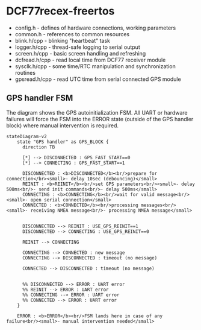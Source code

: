 # DCF77recex-freertos


- config.h - defines of hardware connections, working parameters
- common.h - references to common resources
- blink.h/cpp - blinking "heartbeat" task
- logger.h/cpp - thread-safe logging to serial output
- screen.h/cpp - basic screen handling and refreshing
- dcfread.h/cpp - read local time from DCF77 receiver module
- sysclk.h/cpp - some time/RTC manipulation and synchronization routines
- gpsread.h/cpp - read UTC time from serial connected GPS module


## GPS handler FSM

The diagram shows the GPS autoinitialization FSM. All UART or hardware failures will force the FSM into the ERROR state
(outside of the GPS handler block) where manual intervention is required.

```mermaid
stateDiagram-v2
    state "GPS handler" as GPS_BLOCK {
      direction TB

      [*] --> DISCONNECTED : GPS_FAST_START==0
      [*] --> CONNECTING : GPS_FAST_START==1

      DISCONNECTED : <b>DISCONNECTED</b><br/>prepare for connection</br><small>- delay 10sec (debouncing)</small>
      REINIT : <b>REINIT</b><br/>set GPS parameters<br/><small>- delay 500ms<br/>- send init commands<br/>- delay 500ms</small>
      CONNECTING : <b>CONNECTING</b><br/>wait for valid message<br/><small>- open serial connection</small>
      CONNECTED : <b>CONNECTED</b><br/>processing messages<br/><small>- receiving NMEA message<br/>- processing NMEA message</small>


      DISCONNECTED --> REINIT : USE_GPS_REINIT==1
      DISCONNECTED --> CONNECTING : USE_GPS_REINIT==0

      REINIT --> CONNECTING

      CONNECTING --> CONNECTED : new message
      CONNECTING --> DISCONNECTED : timeout (no message)

      CONNECTED --> DISCONNECTED : timeout (no message)


      %% DISCONNECTED --> ERROR : UART error
      %% REINIT --> ERROR : UART error
      %% CONNECTING --> ERROR : UART error
      %% CONNECTED --> ERROR : UART error
    }

    ERROR : <b>ERROR</b><br/>FSM lands here in case of any failure<br/><small>- manual intervention needed</small>

```
